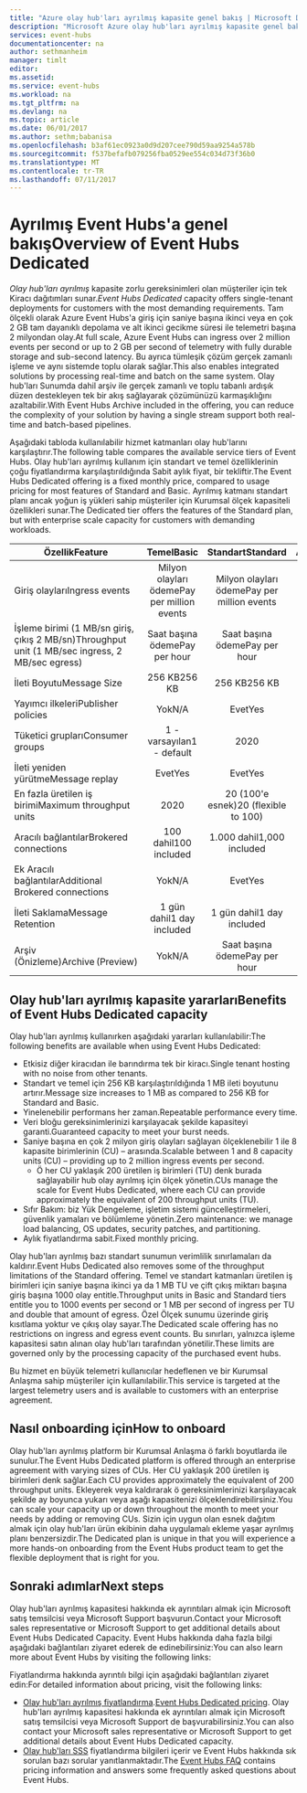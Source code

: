 ```yaml
---
title: "Azure olay hub'ları ayrılmış kapasite genel bakış | Microsoft Docs"
description: "Microsoft Azure olay hub'ları ayrılmış kapasite genel bakış."
services: event-hubs
documentationcenter: na
author: sethmanheim
manager: timlt
editor: 
ms.assetid: 
ms.service: event-hubs
ms.workload: na
ms.tgt_pltfrm: na
ms.devlang: na
ms.topic: article
ms.date: 06/01/2017
ms.author: sethm;babanisa
ms.openlocfilehash: b3af61ec0923a0d9d207cee790d59aa9254a578b
ms.sourcegitcommit: f537befafb079256fba0529ee554c034d73f36b0
ms.translationtype: MT
ms.contentlocale: tr-TR
ms.lasthandoff: 07/11/2017
---
```

# <a name="overview-of-event-hubs-dedicated"></a><span data-ttu-id="8150c-103">Ayrılmış Event Hubs'a genel bakış</span><span class="sxs-lookup"><span data-stu-id="8150c-103">Overview of Event Hubs Dedicated</span></span>

<span data-ttu-id="8150c-104">*Olay hub'ları ayrılmış* kapasite zorlu gereksinimleri olan müşteriler için tek Kiracı dağıtımları sunar.</span><span class="sxs-lookup"><span data-stu-id="8150c-104">*Event Hubs Dedicated* capacity offers single-tenant deployments for customers with the most demanding requirements.</span></span> <span data-ttu-id="8150c-105">Tam ölçekli olarak Azure Event Hubs'a giriş için saniye başına ikinci veya en çok 2 GB tam dayanıklı depolama ve alt ikinci gecikme süresi ile telemetri başına 2 milyondan olay.</span><span class="sxs-lookup"><span data-stu-id="8150c-105">At full scale, Azure Event Hubs can ingress over 2 million events per second or up to 2 GB per second of telemetry with fully durable storage and sub-second latency.</span></span> <span data-ttu-id="8150c-106">Bu ayrıca tümleşik çözüm gerçek zamanlı işleme ve aynı sistemde toplu olarak sağlar.</span><span class="sxs-lookup"><span data-stu-id="8150c-106">This also enables integrated solutions by processing real-time and batch on the same system.</span></span> <span data-ttu-id="8150c-107">Olay hub'ları Sunumda dahil arşiv ile gerçek zamanlı ve toplu tabanlı ardışık düzen destekleyen tek bir akış sağlayarak çözümünüzü karmaşıklığını azaltabilir.</span><span class="sxs-lookup"><span data-stu-id="8150c-107">With Event Hubs Archive included in the offering, you can reduce the complexity of your solution by having a single stream support both real-time and batch-based pipelines.</span></span>

<span data-ttu-id="8150c-108">Aşağıdaki tabloda kullanılabilir hizmet katmanları olay hub'larını karşılaştırır.</span><span class="sxs-lookup"><span data-stu-id="8150c-108">The following table compares the available service tiers of Event Hubs.</span></span> <span data-ttu-id="8150c-109">Olay hub'ları ayrılmış kullanım için standart ve temel özelliklerinin çoğu fiyatlandırma karşılaştırıldığında Sabit aylık fiyat, bir tekliftir.</span><span class="sxs-lookup"><span data-stu-id="8150c-109">The Event Hubs Dedicated offering is a fixed monthly price, compared to usage pricing for most features of Standard and Basic.</span></span> <span data-ttu-id="8150c-110">Ayrılmış katmanı standart planı ancak yoğun iş yükleri sahip müşteriler için Kurumsal ölçek kapasiteli özellikleri sunar.</span><span class="sxs-lookup"><span data-stu-id="8150c-110">The Dedicated tier offers the features of the Standard plan, but with enterprise scale capacity for customers with demanding workloads.</span></span> 

| <span data-ttu-id="8150c-111">Özellik</span><span class="sxs-lookup"><span data-stu-id="8150c-111">Feature</span></span> | <span data-ttu-id="8150c-112">Temel</span><span class="sxs-lookup"><span data-stu-id="8150c-112">Basic</span></span> | <span data-ttu-id="8150c-113">Standart</span><span class="sxs-lookup"><span data-stu-id="8150c-113">Standard</span></span> | <span data-ttu-id="8150c-114">Adanmış</span><span class="sxs-lookup"><span data-stu-id="8150c-114">Dedicated</span></span> |
| --- |:---:|:---:|:---:|
| <span data-ttu-id="8150c-115">Giriş olayları</span><span class="sxs-lookup"><span data-stu-id="8150c-115">Ingress events</span></span> | <span data-ttu-id="8150c-116">Milyon olayları ödeme</span><span class="sxs-lookup"><span data-stu-id="8150c-116">Pay per million events</span></span> | <span data-ttu-id="8150c-117">Milyon olayları ödeme</span><span class="sxs-lookup"><span data-stu-id="8150c-117">Pay per million events</span></span> | <span data-ttu-id="8150c-118">Dahil</span><span class="sxs-lookup"><span data-stu-id="8150c-118">Included</span></span> |
| <span data-ttu-id="8150c-119">İşleme birimi (1 MB/sn giriş, çıkış 2 MB/sn)</span><span class="sxs-lookup"><span data-stu-id="8150c-119">Throughput unit (1 MB/sec ingress, 2 MB/sec egress)</span></span> | <span data-ttu-id="8150c-120">Saat başına ödeme</span><span class="sxs-lookup"><span data-stu-id="8150c-120">Pay per hour</span></span> | <span data-ttu-id="8150c-121">Saat başına ödeme</span><span class="sxs-lookup"><span data-stu-id="8150c-121">Pay per hour</span></span> | <span data-ttu-id="8150c-122">Dahil</span><span class="sxs-lookup"><span data-stu-id="8150c-122">Included</span></span> |
| <span data-ttu-id="8150c-123">İleti Boyutu</span><span class="sxs-lookup"><span data-stu-id="8150c-123">Message Size</span></span> | <span data-ttu-id="8150c-124">256 KB</span><span class="sxs-lookup"><span data-stu-id="8150c-124">256 KB</span></span> | <span data-ttu-id="8150c-125">256 KB</span><span class="sxs-lookup"><span data-stu-id="8150c-125">256 KB</span></span> | <span data-ttu-id="8150c-126">1 MB</span><span class="sxs-lookup"><span data-stu-id="8150c-126">1 MB</span></span> |
| <span data-ttu-id="8150c-127">Yayımcı ilkeleri</span><span class="sxs-lookup"><span data-stu-id="8150c-127">Publisher policies</span></span> | <span data-ttu-id="8150c-128">Yok</span><span class="sxs-lookup"><span data-stu-id="8150c-128">N/A</span></span> | <span data-ttu-id="8150c-129">Evet</span><span class="sxs-lookup"><span data-stu-id="8150c-129">Yes</span></span> | <span data-ttu-id="8150c-130">Evet</span><span class="sxs-lookup"><span data-stu-id="8150c-130">Yes</span></span> |     
| <span data-ttu-id="8150c-131">Tüketici grupları</span><span class="sxs-lookup"><span data-stu-id="8150c-131">Consumer groups</span></span> | <span data-ttu-id="8150c-132">1 - varsayılan</span><span class="sxs-lookup"><span data-stu-id="8150c-132">1 - default</span></span> | <span data-ttu-id="8150c-133">20</span><span class="sxs-lookup"><span data-stu-id="8150c-133">20</span></span> | <span data-ttu-id="8150c-134">20</span><span class="sxs-lookup"><span data-stu-id="8150c-134">20</span></span> |
| <span data-ttu-id="8150c-135">İleti yeniden yürütme</span><span class="sxs-lookup"><span data-stu-id="8150c-135">Message replay</span></span> | <span data-ttu-id="8150c-136">Evet</span><span class="sxs-lookup"><span data-stu-id="8150c-136">Yes</span></span> | <span data-ttu-id="8150c-137">Evet</span><span class="sxs-lookup"><span data-stu-id="8150c-137">Yes</span></span> | <span data-ttu-id="8150c-138">Evet</span><span class="sxs-lookup"><span data-stu-id="8150c-138">Yes</span></span> |
| <span data-ttu-id="8150c-139">En fazla üretilen iş birimi</span><span class="sxs-lookup"><span data-stu-id="8150c-139">Maximum throughput units</span></span> | <span data-ttu-id="8150c-140">20</span><span class="sxs-lookup"><span data-stu-id="8150c-140">20</span></span> | <span data-ttu-id="8150c-141">20 (100'e esnek)</span><span class="sxs-lookup"><span data-stu-id="8150c-141">20 (flexible to 100)</span></span>  | <span data-ttu-id="8150c-142">1 CU≈200</span><span class="sxs-lookup"><span data-stu-id="8150c-142">1 CU≈200</span></span> |
| <span data-ttu-id="8150c-143">Aracılı bağlantılar</span><span class="sxs-lookup"><span data-stu-id="8150c-143">Brokered connections</span></span> | <span data-ttu-id="8150c-144">100 dahil</span><span class="sxs-lookup"><span data-stu-id="8150c-144">100 included</span></span> | <span data-ttu-id="8150c-145">1.000 dahil</span><span class="sxs-lookup"><span data-stu-id="8150c-145">1,000 included</span></span> | <span data-ttu-id="8150c-146">100 dahil K</span><span class="sxs-lookup"><span data-stu-id="8150c-146">100 K included</span></span> |
| <span data-ttu-id="8150c-147">Ek Aracılı bağlantılar</span><span class="sxs-lookup"><span data-stu-id="8150c-147">Additional Brokered connections</span></span> | <span data-ttu-id="8150c-148">Yok</span><span class="sxs-lookup"><span data-stu-id="8150c-148">N/A</span></span> | <span data-ttu-id="8150c-149">Evet</span><span class="sxs-lookup"><span data-stu-id="8150c-149">Yes</span></span> | <span data-ttu-id="8150c-150">Evet</span><span class="sxs-lookup"><span data-stu-id="8150c-150">Yes</span></span> |
| <span data-ttu-id="8150c-151">İleti Saklama</span><span class="sxs-lookup"><span data-stu-id="8150c-151">Message Retention</span></span> | <span data-ttu-id="8150c-152">1 gün dahil</span><span class="sxs-lookup"><span data-stu-id="8150c-152">1 day included</span></span> | <span data-ttu-id="8150c-153">1 gün dahil</span><span class="sxs-lookup"><span data-stu-id="8150c-153">1 day included</span></span> | <span data-ttu-id="8150c-154">7 gün dahil</span><span class="sxs-lookup"><span data-stu-id="8150c-154">Up to 7 days included</span></span> |
| <span data-ttu-id="8150c-155">Arşiv (Önizleme)</span><span class="sxs-lookup"><span data-stu-id="8150c-155">Archive (Preview)</span></span> | <span data-ttu-id="8150c-156">Yok</span><span class="sxs-lookup"><span data-stu-id="8150c-156">N/A</span></span>   | <span data-ttu-id="8150c-157">Saat başına ödeme</span><span class="sxs-lookup"><span data-stu-id="8150c-157">Pay per hour</span></span> | <span data-ttu-id="8150c-158">Dahil</span><span class="sxs-lookup"><span data-stu-id="8150c-158">Included</span></span> |

## <a name="benefits-of-event-hubs-dedicated-capacity"></a><span data-ttu-id="8150c-159">Olay hub'ları ayrılmış kapasite yararları</span><span class="sxs-lookup"><span data-stu-id="8150c-159">Benefits of Event Hubs Dedicated capacity</span></span>

<span data-ttu-id="8150c-160">Olay hub'ları ayrılmış kullanırken aşağıdaki yararları kullanılabilir:</span><span class="sxs-lookup"><span data-stu-id="8150c-160">The following benefits are available when using Event Hubs Dedicated:</span></span>

* <span data-ttu-id="8150c-161">Etkisiz diğer kiracıdan ile barındırma tek bir kiracı.</span><span class="sxs-lookup"><span data-stu-id="8150c-161">Single tenant hosting with no noise from other tenants.</span></span>
* <span data-ttu-id="8150c-162">Standart ve temel için 256 KB karşılaştırıldığında 1 MB ileti boyutunu artırır.</span><span class="sxs-lookup"><span data-stu-id="8150c-162">Message size increases to 1 MB as compared to 256 KB for Standard and Basic.</span></span>
* <span data-ttu-id="8150c-163">Yinelenebilir performans her zaman.</span><span class="sxs-lookup"><span data-stu-id="8150c-163">Repeatable performance every time.</span></span>
* <span data-ttu-id="8150c-164">Veri bloğu gereksinimlerinizi karşılayacak şekilde kapasiteyi garanti.</span><span class="sxs-lookup"><span data-stu-id="8150c-164">Guaranteed capacity to meet your burst needs.</span></span>
* <span data-ttu-id="8150c-165">Saniye başına en çok 2 milyon giriş olayları sağlayan ölçeklenebilir 1 ile 8 kapasite birimlerinin (CU) – arasında.</span><span class="sxs-lookup"><span data-stu-id="8150c-165">Scalable between 1 and 8 capacity units (CU) – providing up to 2 million ingress events per second.</span></span>
  * <span data-ttu-id="8150c-166">Ö her CU yaklaşık 200 üretilen iş birimleri (TU) denk burada sağlayabilir hub olay ayrılmış için ölçek yönetin.</span><span class="sxs-lookup"><span data-stu-id="8150c-166">CUs manage the scale for Event Hubs Dedicated, where each CU can provide approximately the equivalent of 200 throughput units (TU).</span></span>
* <span data-ttu-id="8150c-167">Sıfır Bakım: biz Yük Dengeleme, işletim sistemi güncelleştirmeleri, güvenlik yamaları ve bölümleme yönetin.</span><span class="sxs-lookup"><span data-stu-id="8150c-167">Zero maintenance: we manage load balancing, OS updates, security patches, and partitioning.</span></span>
* <span data-ttu-id="8150c-168">Aylık fiyatlandırma sabit.</span><span class="sxs-lookup"><span data-stu-id="8150c-168">Fixed monthly pricing.</span></span>

<span data-ttu-id="8150c-169">Olay hub'ları ayrılmış bazı standart sunumun verimlilik sınırlamaları da kaldırır.</span><span class="sxs-lookup"><span data-stu-id="8150c-169">Event Hubs Dedicated also removes some of the throughput limitations of the Standard offering.</span></span> <span data-ttu-id="8150c-170">Temel ve standart katmanları üretilen iş birimleri için saniye başına ikinci ya da 1 MB TU ve çift çıkış miktarı başına giriş başına 1000 olay entitle.</span><span class="sxs-lookup"><span data-stu-id="8150c-170">Throughput units in Basic and Standard tiers entitle you to 1000 events per second or 1 MB per second of ingress per TU and double that amount of egress.</span></span> <span data-ttu-id="8150c-171">Özel Ölçek sunumu üzerinde giriş kısıtlama yoktur ve çıkış olay sayar.</span><span class="sxs-lookup"><span data-stu-id="8150c-171">The Dedicated scale offering has no restrictions on ingress and egress event counts.</span></span> <span data-ttu-id="8150c-172">Bu sınırları, yalnızca işleme kapasitesi satın alınan olay hub'ları tarafından yönetilir.</span><span class="sxs-lookup"><span data-stu-id="8150c-172">These limits are governed only by the processing capacity of the purchased event hubs.</span></span>

<span data-ttu-id="8150c-173">Bu hizmet en büyük telemetri kullanıcılar hedeflenen ve bir Kurumsal Anlaşma sahip müşteriler için kullanılabilir.</span><span class="sxs-lookup"><span data-stu-id="8150c-173">This service is targeted at the largest telemetry users and is available to customers with an enterprise agreement.</span></span>

## <a name="how-to-onboard"></a><span data-ttu-id="8150c-174">Nasıl onboarding için</span><span class="sxs-lookup"><span data-stu-id="8150c-174">How to onboard</span></span>

<span data-ttu-id="8150c-175">Olay hub'ları ayrılmış platform bir Kurumsal Anlaşma ö farklı boyutlarda ile sunulur.</span><span class="sxs-lookup"><span data-stu-id="8150c-175">The Event Hubs Dedicated platform is offered through an enterprise agreement with varying sizes of CUs.</span></span> <span data-ttu-id="8150c-176">Her CU yaklaşık 200 üretilen iş birimleri denk sağlar.</span><span class="sxs-lookup"><span data-stu-id="8150c-176">Each CU provides approximately the equivalent of 200 throughput units.</span></span> <span data-ttu-id="8150c-177">Ekleyerek veya kaldırarak ö gereksinimlerinizi karşılayacak şekilde ay boyunca yukarı veya aşağı kapasitenizi ölçeklendirebilirsiniz.</span><span class="sxs-lookup"><span data-stu-id="8150c-177">You can scale your capacity up or down throughout the month to meet your needs by adding or removing CUs.</span></span> <span data-ttu-id="8150c-178">Sizin için uygun olan esnek dağıtım almak için olay hub'ları ürün ekibinin daha uygulamalı ekleme yaşar ayrılmış planı benzersizdir.</span><span class="sxs-lookup"><span data-stu-id="8150c-178">The Dedicated plan is unique in that you will experience a more hands-on onboarding from the Event Hubs product team to get the flexible deployment that is right for you.</span></span> 

## <a name="next-steps"></a><span data-ttu-id="8150c-179">Sonraki adımlar</span><span class="sxs-lookup"><span data-stu-id="8150c-179">Next steps</span></span>
<span data-ttu-id="8150c-180">Olay hub'ları ayrılmış kapasitesi hakkında ek ayrıntıları almak için Microsoft satış temsilcisi veya Microsoft Support başvurun.</span><span class="sxs-lookup"><span data-stu-id="8150c-180">Contact your Microsoft sales representative or Microsoft Support to get additional details about Event Hubs Dedicated Capacity.</span></span> <span data-ttu-id="8150c-181">Event Hubs hakkında daha fazla bilgi aşağıdaki bağlantıları ziyaret ederek de edinebilirsiniz:</span><span class="sxs-lookup"><span data-stu-id="8150c-181">You can also learn more about Event Hubs by visiting the following links:</span></span>

<span data-ttu-id="8150c-182">Fiyatlandırma hakkında ayrıntılı bilgi için aşağıdaki bağlantıları ziyaret edin:</span><span class="sxs-lookup"><span data-stu-id="8150c-182">For detailed information about pricing, visit the following links:</span></span>

- <span data-ttu-id="8150c-183">[Olay hub'ları ayrılmış fiyatlandırma](https://azure.microsoft.com/pricing/details/event-hubs/).</span><span class="sxs-lookup"><span data-stu-id="8150c-183">[Event Hubs Dedicated pricing](https://azure.microsoft.com/pricing/details/event-hubs/).</span></span> <span data-ttu-id="8150c-184">Olay hub'ları ayrılmış kapasitesi hakkında ek ayrıntıları almak için Microsoft satış temsilcisi veya Microsoft Support de başvurabilirsiniz.</span><span class="sxs-lookup"><span data-stu-id="8150c-184">You can also contact your Microsoft sales representative or Microsoft Support to get additional details about Event Hubs Dedicated capacity.</span></span>
- <span data-ttu-id="8150c-185">[Olay hub'ları SSS](event-hubs-faq.md) fiyatlandırma bilgileri içerir ve Event Hubs hakkında sık sorulan bazı sorular yanıtlanmaktadır.</span><span class="sxs-lookup"><span data-stu-id="8150c-185">The [Event Hubs FAQ](event-hubs-faq.md) contains pricing information and answers some frequently asked questions about Event Hubs.</span></span> 
